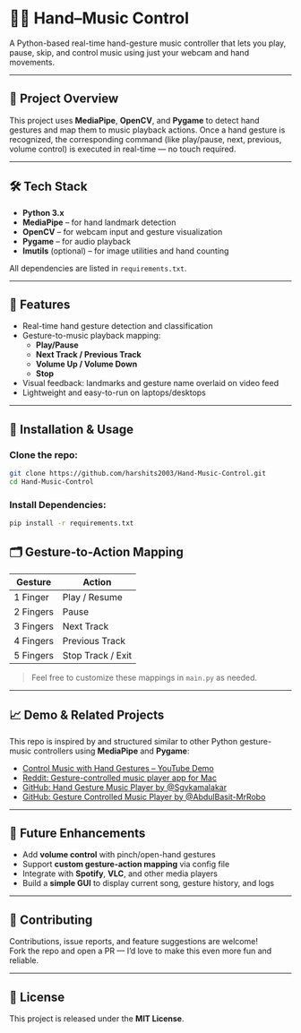 # 🤚🎵 Hand–Music Control

A Python-based real-time hand-gesture music controller that lets you play, pause, skip, and control music using just your webcam and hand movements.

---

## 🎯 Project Overview

This project uses **MediaPipe**, **OpenCV**, and **Pygame** to detect hand gestures and map them to music playback actions. Once a hand gesture is recognized, the corresponding command (like play/pause, next, previous, volume control) is executed in real-time — no touch required.

---

## 🛠️ Tech Stack

- **Python 3.x**
- **MediaPipe** – for hand landmark detection  
- **OpenCV** – for webcam input and gesture visualization  
- **Pygame** – for audio playback  
- **Imutils** (optional) – for image utilities and hand counting

All dependencies are listed in `requirements.txt`.

---

## 🔧 Features

- Real-time hand gesture detection and classification  
- Gesture-to-music playback mapping:
  - **Play/Pause**
  - **Next Track / Previous Track**
  - **Volume Up / Volume Down**
  - **Stop**
- Visual feedback: landmarks and gesture name overlaid on video feed  
- Lightweight and easy-to-run on laptops/desktops  

---

## 🚀 Installation & Usage

 ### Clone the repo:  
   ```bash
   git clone https://github.com/harshits2003/Hand-Music-Control.git
   cd Hand-Music-Control
   ```
### Install Dependencies:
```bash
pip install -r requirements.txt
```
## 🗂️ Gesture-to-Action Mapping

| Gesture      | Action              |
|--------------|---------------------|
| 1 Finger     | Play / Resume       |
| 2 Fingers    | Pause               |
| 3 Fingers    | Next Track          |
| 4 Fingers    | Previous Track      |
| 5 Fingers    | Stop Track / Exit   |

> Feel free to customize these mappings in `main.py` as needed.

---

## 📈 Demo & Related Projects

This repo is inspired by and structured similar to other Python gesture-music controllers using **MediaPipe** and **Pygame**:

- [Control Music with Hand Gestures – YouTube Demo](https://www.youtube.com/watch?v=mIitdT-ZVxE)
- [Reddit: Gesture-controlled music player app for Mac](https://www.reddit.com/r/macapps/comments/i4w9o7/i_made_a_mac_app_that_lets_you_control_your_music/)
- [GitHub: Hand Gesture Music Player by @Sgvkamalakar](https://github.com/Sgvkamalakar/Hand-Gesture-Music-Player)
- [GitHub: Gesture Controlled Music Player by @AbdulBasit-MrRobo](https://github.com/AbdulBasit-MrRobo/Hand-Gesture-Controlled-Music-Player)

---

## 🔮 Future Enhancements

- Add **volume control** with pinch/open-hand gestures  
- Support **custom gesture-action mapping** via config file  
- Integrate with **Spotify**, **VLC**, and other media players  
- Build a **simple GUI** to display current song, gesture history, and logs  

---

## 📝 Contributing

Contributions, issue reports, and feature suggestions are welcome!  
Fork the repo and open a PR — I’d love to make this even more fun and reliable.

---

## 📜 License

This project is released under the **MIT License**.  


   
